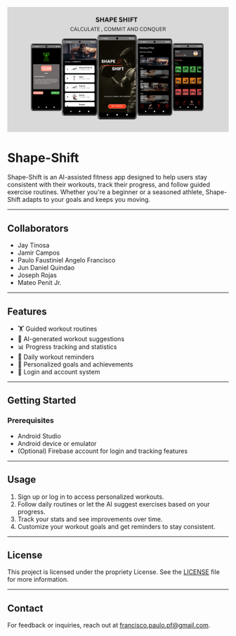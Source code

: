 ![Shape-Shift Banner](./banner/banner.png)

# Shape-Shift

Shape-Shift is an AI-assisted fitness app designed to help users stay consistent with their workouts, track their progress, and follow guided exercise routines. Whether you're a beginner or a seasoned athlete, Shape-Shift adapts to your goals and keeps you moving.

---

## Collaborators

- Jay Tinosa  
- Jamir Campos  
- Paulo Faustiniel Angelo Francisco  
- Jun Daniel Quindao  
- Joseph Rojas  
- Mateo Penit Jr.

---


## Features

- 🏋️ Guided workout routines  
- 🧠 AI-generated workout suggestions  
- 📊 Progress tracking and statistics  
- 🔔 Daily workout reminders  
- 🎯 Personalized goals and achievements  
- 🔐 Login and account system  

---

## Getting Started

### Prerequisites

- Android Studio  
- Android device or emulator  
- (Optional) Firebase account for login and tracking features

---

## Usage

1. Sign up or log in to access personalized workouts.  
2. Follow daily routines or let the AI suggest exercises based on your progress.  
3. Track your stats and see improvements over time.  
4. Customize your workout goals and get reminders to stay consistent.

---

## License

This project is licensed under the propriety License. See the [LICENSE](./LICENSE.txt) file for more information.

---

## Contact

For feedback or inquiries, reach out at [francisco.paulo.pf@gmail.com](mailto:francisco.paulo.pf@gmail.com).
